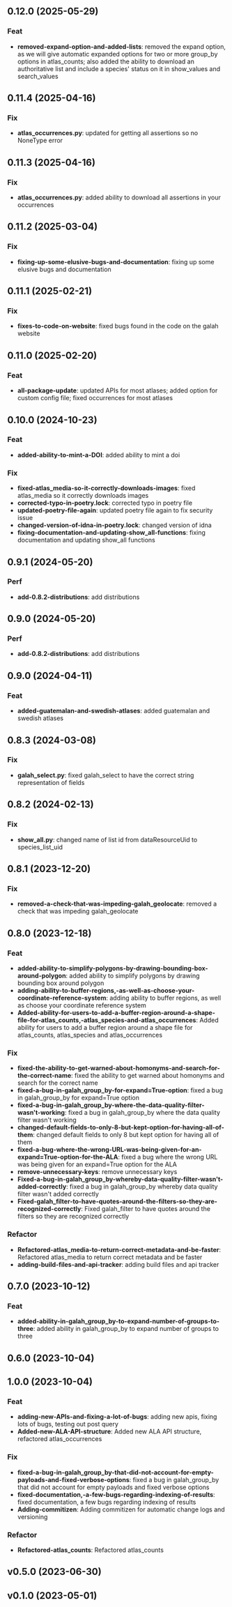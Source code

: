 ## 0.12.0 (2025-05-29)

### Feat

- **removed-expand-option-and-added-lists**: removed the expand option, as we will give automatic expanded options for two or more group_by options in atlas_counts; also added the ability to download an authoritative list and include a species' status on it in show_values and search_values

## 0.11.4 (2025-04-16)

### Fix

- **atlas_occurrences.py**: updated for getting all assertions so no NoneType error

## 0.11.3 (2025-04-16)

### Fix

- **atlas_occurrences.py**: added ability to download all assertions in your occurrences

## 0.11.2 (2025-03-04)

### Fix

- **fixing-up-some-elusive-bugs-and-documentation**: fixing up some elusive bugs and documentation

## 0.11.1 (2025-02-21)

### Fix

- **fixes-to-code-on-website**: fixed bugs found in the code on the galah website

## 0.11.0 (2025-02-20)

### Feat

- **all-package-update**: updated APIs for most atlases; added option for custom config file; fixed occurrences for most atlases

## 0.10.0 (2024-10-23)

### Feat

- **added-ability-to-mint-a-DOI**: added ability to mint a doi

### Fix

- **fixed-atlas_media-so-it-correctly-downloads-images**: fixed atlas_media so it correctly downloads images
- **corrected-typo-in-poetry.lock**: corrected typo in poetry file
- **updated-poetry-file-again**: updated poetry file again to fix security issue
- **changed-version-of-idna-in-poetry.lock**: changed version of idna
- **fixing-documentation-and-updating-show_all-functions**: fixing documentation and updating show_all functions

## 0.9.1 (2024-05-20)

### Perf

- **add-0.8.2-distributions**: add distributions

## 0.9.0 (2024-05-20)

### Perf

- **add-0.8.2-distributions**: add distributions

## 0.9.0 (2024-04-11)

### Feat

- **added-guatemalan-and-swedish-atlases**: added guatemalan and swedish atlases

## 0.8.3 (2024-03-08)

### Fix

- **galah_select.py**: fixed galah_select to have the correct string representation of fields

## 0.8.2 (2024-02-13)

### Fix

- **show_all.py**: changed name of list id from dataResourceUid to species_list_uid

## 0.8.1 (2023-12-20)

### Fix

- **removed-a-check-that-was-impeding-galah_geolocate**: removed a check that was impeding galah_geolocate

## 0.8.0 (2023-12-18)

### Feat

- **added-ability-to-simplify-polygons-by-drawing-bounding-box-around-polygon**: added ability to simplify polygons by drawing bounding box around polygon
- **adding-ability-to-buffer-regions,-as-well-as-choose-your-coordinate-reference-system**: adding ability to buffer regions, as well as choose your coordinate reference system
- **Added-ability-for-users-to-add-a-buffer-region-around-a-shape-file-for-atlas_counts,-atlas_species-and-atlas_occurrences**: Added ability for users to add a buffer region around a shape file for atlas_counts, atlas_species and atlas_occurrences

### Fix

- **fixed-the-ability-to-get-warned-about-homonyms-and-search-for-the-correct-name**: fixed the ability to get warned about homonyms and search for the correct name
- **fixed-a-bug-in-galah_group_by-for-expand=True-option**: fixed a bug in galah_group_by for expand=True option
- **fixed-a-bug-in-galah_group_by-where-the-data-quality-filter-wasn't-working**: fixed a bug in galah_group_by where the data quality filter wasn't working
- **changed-default-fields-to-only-8-but-kept-option-for-having-all-of-them**: changed default fields to only 8 but kept option for having all of them
- **fixed-a-bug-where-the-wrong-URL-was-being-given-for-an-expand=True-option-for-the-ALA**: fixed a bug where the wrong URL was being given for an expand=True option for the ALA
- **remove-unnecessary-keys**: remove unnecessary keys
- **Fixed-a-bug-in-galah_group_by-whereby-data-quality-filter-wasn't-added-correctly**: fixed a bug in galah_group_by whereby data quality filter wasn't added correctly
- **Fixed-galah_filter-to-have-quotes-around-the-filters-so-they-are-recognized-correctly**: Fixed galah_filter to have quotes around the filters so they are recognized correctly

### Refactor

- **Refactored-atlas_media-to-return-correct-metadata-and-be-faster**: Refactored atlas_media to return correct metadata and be faster
- **adding-build-files-and-api-tracker**: adding build files and api tracker

## 0.7.0 (2023-10-12)

### Feat

- **added-ability-in-galah_group_by-to-expand-number-of-groups-to-three**: added ability in galah_group_by to expand number of groups to three

## 0.6.0 (2023-10-04)

## 1.0.0 (2023-10-04)

### Feat

- **adding-new-APIs-and-fixing-a-lot-of-bugs**: adding new apis, fixing lots of bugs, testing out post query
- **Added-new-ALA-API-structure**: Added new ALA API structure, refactored atlas_occurrences

### Fix

- **fixed-a-bug-in-galah_group_by-that-did-not-account-for-empty-payloads-and-fixed-verbose-options**: fixed a bug in galah_group_by that did not account for empty payloads and fixed verbose options
- **fixed-documentation,-a-few-bugs-regarding-indexing-of-results**: fixed documentation, a few bugs regarding indexing of results
- **Adding-commitizen**: Adding commitizen for automatic change logs and versioning

### Refactor

- **Refactored-atlas_counts**: Refactored atlas_counts

## v0.5.0 (2023-06-30)

## v0.1.0 (2023-05-01)

